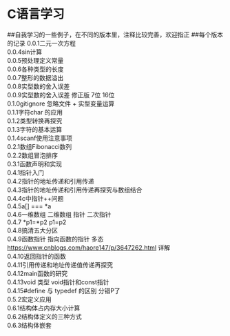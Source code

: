 # C语言学习
##自我学习的一些例子，在不同的版本里，注释比较完善，欢迎指正
##每个版本的记录
0.0.1二元一次方程<br>
0.0.4sin计算<br>
0.0.5预处理定义常量<br>
0.0.6各种类型的长度<br>
0.0.7整形的数据溢出<br>
0.0.8实型数的舍入误差<br>
0.0.9实型数的舍入误差 修正版  7位  16位<br>
0.1.0gitignore 忽略文件  +  实型变量运算<br>
0.1.1字符char 的应用<br>
0.1.2类型转换再探究<br>
0.1.3字符的基本运算<br> 0.1.4scanf使用注意事项<br>
0.2.1数组Fibonacci数列<br>
0.2.2数组冒泡排序<br>
0.3.1函数声明和实现<br>
0.4.1指针入门<br>
0.4.2指针的地址传递和引用传递<br>
0.4.3指针的地址传递和引用传递再探究与数组结合<br>
0.4.4c中指针++问题<br>
0.4.5a[]  === *a<br>
0.4.6一维数组 二维数组 指针 二次指针<br>
0.4.7 *p1=*p2  p1=p2  <br>
0.4.8搞清五大分区<br>
0.4.9函数指针  指向函数的指针  多态 https://www.cnblogs.com/haore147/p/3647262.html 详解<br>
0.4.10返回指针的函数<br>
0.4.11引用传递和地址传递值传递再探究<br>
0.4.12main函数的研究<br>
0.4.13void 类型 void指针和const指针<br>
0.4.15#define 与 typedef 的区别 分错P了<br>
0.5.2宏定义应用<br>
0.6.1结构体占内存大小计算<br>
0.6.2结构体定义的三种方式<br>
0.6.3结构体嵌套<br>